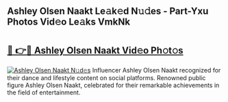## Ashley Olsen Naakt Le𝚊k𝚎d N𝚞𝚍es - Part-Yxu Photos Vid𝚎o Le𝚊ks VmkNk

# <h2><a href="http://fb8p45.evod.top/?m=Ashley+Olsen+Naakt">🔗 👉🔴 Ashley Olsen Naakt Vid𝚎o Ph𝚘t𝚘s</a></h2>

[![Ashley Olsen Naakt N𝚞d𝚎s](https://i.imgur.com/8V9OHl7.gif)](http://fb8p45.evod.top/?m=Ashley+Olsen+Naakt)
Influencer Ashley Olsen Naakt recognized for their dance and lifestyle content on social platforms. Renowned public figure Ashley Olsen Naakt, celebrated for their remarkable achievements in the field of entertainment. 
